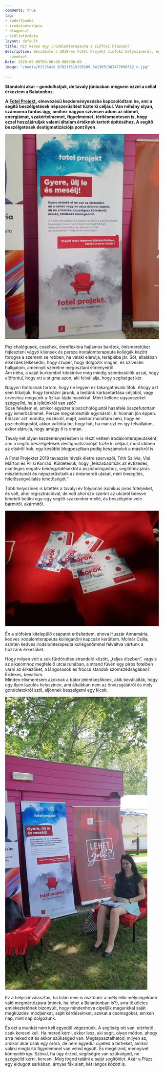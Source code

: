 ```yaml
---
comments: true
tag:
- rudolfpanka
- irodalomterápia
- blogposzt
- biblioterápia
layout: default
title: Mit keres egy irodalomterapeuta a siófoki Plázson?
description: Beszámoló a 2019-es Fotel Projekt siófoki helyszínéről, egy irodalomterapeuta
  szemével.
Date: 2020-06-09T09:00:00.000+00:00
image: "/media/62226418_678211519295209_3413032363477696512_n.jpg"

---
```

**Standolni akar – gondolhatjuk, de tavaly júniusban mégsem ezzel a céllal érkeztem a Balatonhoz.**

**A** [**Fotel Projekt.**](https://www.facebook.com/fotelproject1/) **elnevezésű kezdeményezésbe kapcsolódtam be, ami a segítő beszélgetések népszerűsítést tűzte ki céljául. Van néhány olyan, számomra fontos ügy, amihez nagyon szívesen adom az időmet, energiámat, szakértelmemet, figyelmemet, térítésmentesen is, hogy ezzel hozzájáruljak valami általam értéknek tartott építéséhez. A segítő beszélgetések destigmatizációja pont ilyen.**

![](/media/62264692_678211455961882_2692728363247730688_n.jpg)

Pszichológusok, coachok, önreflexióra hajlamos barátok, önismeretüket fejleszteni vágyó kliensek és persze irodalomterapeuta kollégák között forogva a szemem se rebben, ha valaki elárulja, terápiába jár. Sőt, általában elkezdek lelkesedni, hogy szuper, hogy dolgozik magán, és szívesen hallgatom, amennyit szeretne megosztani élményeiről.  
Ám néha, a saját burkomból kitekintve még mindig szembesülök azzal, hogy előfordul, hogy ott a stigma azon, aki felvállalja, hogy segítséget kér.

Nagyon fontosnak tartom, hogy ne legyen ez takargatnivaló titok. Ahogy azt sem titkoljuk, hogy tornázni járunk, a testünk karbantartása céljából, vagy orvoshoz megyünk a fizikai fájdalmainkkal. Miért kellene ugyanezeket szégyellni, ha a lelkünkről van szó?  
Sose felejtem el, amikor egyszer a pszichológustól hazafelé összefutottam egy ismerősömmel. Persze megkérdeztük egymástól, ki honnan jön éppen. Először azt mondta, edzésről, majd, amikor mondtam neki, hogy én pszichológustól, akkor vallotta be, hogy hát, ha már ezt én így felvállalom, akkor elárulja, hogy amúgy ő is onnan.

Tavaly két olyan kezdeményezésben is részt vettem irodalomterapeutaként, ami a segítő beszélgetések destigmatizációját tűzte ki céljául, most időben az elsőről írok, egy későbbi blogposztban pedig beszámolok a másikról is.

A Fotel Projektet 2019 tavaszán hívták életre szervezői, Tóth Szilvia, Visi Márton és Pilisi Konrád. Küldetésük, hogy „felszabadítsák az évtizedes, esetleges negatív beidegződésektől a pszichológushoz, segítőhöz járás misztériumát és népszerűsítsék az önismereti utakat, mint önsegítés, felelősségvállalás lehetőségét.”

Több helyszínen is kitették a tavalyi év folyamán ikonikus piros foteljeiket, és volt, ahol regisztrációval, de volt ahol szó szerint az utcáról beesve lehetett beülni egy-egy segítő szakember mellé, és beszélgetni vele bármiről, akármiről.

![](/media/62226418_678211519295209_3413032363477696512_n.jpg)

Én a siófokra kitelepülő csapatot erősítettem, ahova Huszár Annamária, kedves irodalomterapeuta kolléganőm kapcsán kerültem. Molnár Csilla, szintén kedves irodalomterapeuta kolléganőmmel felváltva vártunk a hozzánk érkezőket.

Hogy milyen volt a sok fürdőruhás strandoló között, „teljes díszben”, vagyis az alkalomhoz megfelelő utcai ruhában, a strand füvén egy piros fotelben várni az érkezőket, a lángososok és fröccs standok szomszédságában? Érdekes, bevallom.  
Minden elismerésem azoknak a bátor jelentkezőknek, akik bevállalták, hogy egy ilyen lazulós helyszínen, ami általában nem az önvizsgálatról és mély gondolatokról szól, eljönnek beszélgetni egy kicsit.

![](/media/62631875_678211549295206_5931775905121697792_o.jpg)

Ez a helyszínválasztás, ha talán nem is ösztönöz a mély lelki mélységekben való megmártózásra (minek, ha lehet a Balantonban is?), arra tökéletes emlékeztetőnek bizonyult, hogy mindenhova cipeljük magunkkal saját megküzdési módjainkat, saját kérdéseinket, azokat a csomagokat, amiken nap, mint nap dolgozunk.

És ezt a munkát nem kell egyedül végeznünk. A segítség ott van, elérhető, csak keresni kell. Ha mered kérni, akkor lesz, aki segít, olyan módon, ahogy arra neked ott és akkor szükséged van. Megtapasztalhatod, milyen az, amikor akár csak egy órára, de nem egyedül cipeled a terheket, amikor valaki megtartó figyelemmel van veled együtt. És megérzed, mennyivel könnyebb így. Szóval, ha úgy érzed, segítségre van szükséged, ne szégyelld kérni, keresni. Meg fogod találni a saját segítőidet. Akár a Plázs egy eldugott sarkában, árnyas fák alatt, két lángos között is.